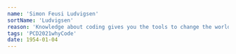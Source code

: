 ```yaml
---
name: 'Simon Feusi Ludvigsen'
sortName: 'Ludvigsen'
reason: 'Knowledge about coding gives you the tools to change the world in your own way. It gives you the ability to solve problems from a new perspective that the majority of people don’t have knowledge about. In our project we try to emphasize the fact that every image we see is biased to some extent. The code behind the program creates a better understanding for how and why this can be an issue'
tags: 'PCD2021whyCode'
date: 1954-01-04
---
```

